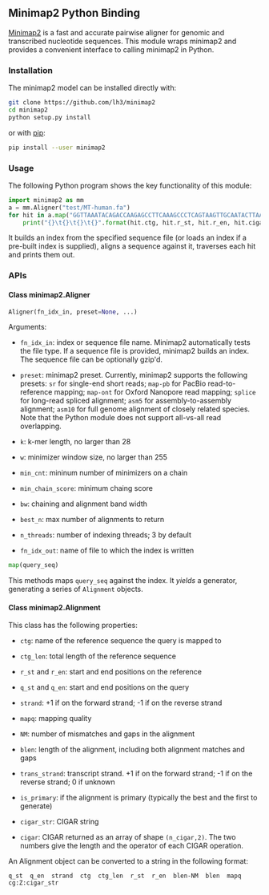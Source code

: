 ## Minimap2 Python Binding

[Minimap2][minimap2] is a fast and accurate pairwise aligner for genomic and
transcribed nucleotide sequences. This module wraps minimap2 and provides a
convenient interface to calling minimap2 in Python.

### Installation

The minimap2 model can be installed directly with:
```sh
git clone https://github.com/lh3/minimap2
cd minimap2
python setup.py install
```
or with [pip][pip]:
```sh
pip install --user minimap2
```

### Usage

The following Python program shows the key functionality of this module:
```python
import minimap2 as mm
a = mm.Aligner("test/MT-human.fa")
for hit in a.map("GGTTAAATACAGACCAAGAGCCTTCAAAGCCCTCAGTAAGTTGCAATACTTAATTTCTGT"):
	print("{}\t{}\t{}\t{}".format(hit.ctg, hit.r_st, hit.r_en, hit.cigar_str))
```
It builds an index from the specified sequence file (or loads an index if a
pre-built index is supplied), aligns a sequence against it, traverses each hit
and prints them out.

### APIs

#### Class minimap2.Aligner

```python
Aligner(fn_idx_in, preset=None, ...)
```
Arguments:

* `fn_idx_in`: index or sequence file name. Minimap2 automatically tests the
  file type. If a sequence file is provided, minimap2 builds an index. The
  sequence file can be optionally gzip'd.

* `preset`: minimap2 preset. Currently, minimap2 supports the following
  presets: `sr` for single-end short reads; `map-pb` for PacBio
  read-to-reference mapping; `map-ont` for Oxford Nanopore read mapping;
  `splice` for long-read spliced alignment; `asm5` for assembly-to-assembly
  alignment; `asm10` for full genome alignment of closely related species. Note
  that the Python module does not support all-vs-all read overlapping.

* `k`: k-mer length, no larger than 28

* `w`: minimizer window size, no larger than 255

* `min_cnt`: mininum number of minimizers on a chain

* `min_chain_score`: minimum chaing score

* `bw`: chaining and alignment band width

* `best_n`: max number of alignments to return

* `n_threads`: number of indexing threads; 3 by default

* `fn_idx_out`: name of file to which the index is written

```python
map(query_seq)
```
This methods maps `query_seq` against the index. It *yields* a generator,
generating a series of `Alignment` objects.

#### Class minimap2.Alignment

This class has the following properties:

* `ctg`: name of the reference sequence the query is mapped to

* `ctg_len`: total length of the reference sequence

* `r_st` and `r_en`: start and end positions on the reference

* `q_st` and `q_en`: start and end positions on the query

* `strand`: +1 if on the forward strand; -1 if on the reverse strand

* `mapq`: mapping quality

* `NM`: number of mismatches and gaps in the alignment

* `blen`: length of the alignment, including both alignment matches and gaps

* `trans_strand`: transcript strand. +1 if on the forward strand; -1 if on the
  reverse strand; 0 if unknown

* `is_primary`: if the alignment is primary (typically the best and the first
  to generate)

* `cigar_str`: CIGAR string

* `cigar`: CIGAR returned as an array of shape `(n_cigar,2)`. The two numbers
  give the length and the operator of each CIGAR operation.

An Alignment object can be converted to a string in the following format:
```
q_st  q_en  strand  ctg  ctg_len  r_st  r_en  blen-NM  blen  mapq  cg:Z:cigar_str
```



[minimap2]: https://github.com/lh3/minimap2
[pip]: https://pypi.python.org/pypi/pip
